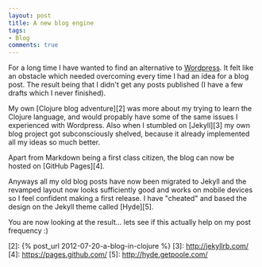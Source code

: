 ```yaml
---
layout: post
title: A new blog engine
tags:
- Blog
comments: true
---
```

For a long time I have wanted to find an alternative to [Wordpress][1]. It felt
like an obstacle which needed overcoming every time I had an idea for a blog
post. The result being that I didn't get any posts published (I have a few
drafts which I never finished).

My own [Clojure blog adventure][2] was more about my trying to learn the Clojure
language, and would propably have some of the same issues I experienced with
Wordpress. Also when I stumbled on [Jekyll][3] my own blog project got
subconsciously shelved, because it already implemented all my ideas so much
better.

Apart from Markdown being a first class citizen, the blog can now be hosted on
[GitHub Pages][4].

Anyways all my old blog posts have now been migrated to Jekyll and the revamped
layout now looks sufficiently good and works on mobile devices so I feel
confident making a first release. I have "cheated" and based the design on the
Jekyll theme called [Hyde][5].

You are now looking at the result... lets see if this actually help on my post
frequency :)

[1]: https://wordpress.org/
[2]: {% post_url 2012-07-20-a-blog-in-clojure %}
[3]: http://jekyllrb.com/
[4]: https://pages.github.com/
[5]: http://hyde.getpoole.com/
